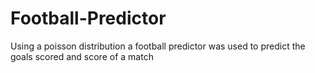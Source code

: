 # Football-Predictor
Using a poisson distribution a football predictor was used to predict the goals scored and score of a match
